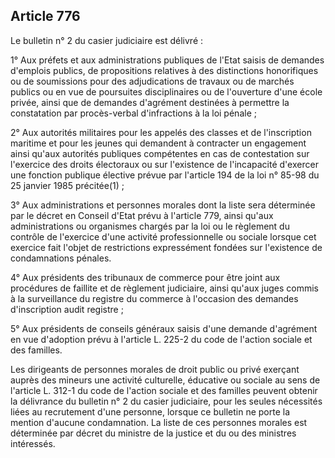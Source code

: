 Article 776
----
Le bulletin n° 2 du casier judiciaire est délivré :

1° Aux préfets et aux administrations publiques de l'Etat saisis de demandes
d'emplois publics, de propositions relatives à des distinctions honorifiques ou
de soumissions pour des adjudications de travaux ou de marchés publics ou en vue
de poursuites disciplinaires ou de l'ouverture d'une école privée, ainsi que de
demandes d'agrément destinées à permettre la constatation par procès-verbal
d'infractions à la loi pénale ;

2° Aux autorités militaires pour les appelés des classes et de l'inscription
maritime et pour les jeunes qui demandent à contracter un engagement ainsi
qu'aux autorités publiques compétentes en cas de contestation sur l'exercice des
droits électoraux ou sur l'existence de l'incapacité d'exercer une fonction
publique élective prévue par l'article 194 de la loi n° 85-98 du 25 janvier 1985
précitée(1) ;

3° Aux administrations et personnes morales dont la liste sera déterminée par le
décret en Conseil d'Etat prévu à l'article 779, ainsi qu'aux administrations ou
organismes chargés par la loi ou le règlement du contrôle de l'exercice d'une
activité professionnelle ou sociale lorsque cet exercice fait l'objet de
restrictions expressément fondées sur l'existence de condamnations pénales.

4° Aux présidents des tribunaux de commerce pour être joint aux procédures de
faillite et de règlement judiciaire, ainsi qu'aux juges commis à la surveillance
du registre du commerce à l'occasion des demandes d'inscription audit registre ;

5° Aux présidents de conseils généraux saisis d'une demande d'agrément en vue
d'adoption prévu à l'article L. 225-2 du code de l'action sociale et des
familles.

Les dirigeants de personnes morales de droit public ou privé exerçant auprès des
mineurs une activité culturelle, éducative ou sociale au sens de l'article L.
312-1 du code de l'action sociale et des familles peuvent obtenir la délivrance
du bulletin n° 2 du casier judiciaire, pour les seules nécessités liées au
recrutement d'une personne, lorsque ce bulletin ne porte la mention d'aucune
condamnation. La liste de ces personnes morales est déterminée par décret du
ministre de la justice et du ou des ministres intéressés.
